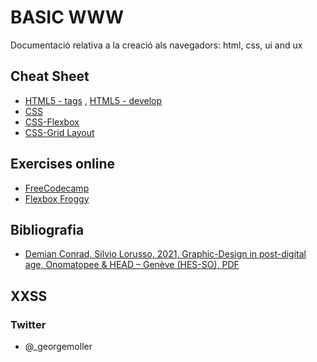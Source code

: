 # BASIC WWW 
Documentació relativa a la creació als navegadors: html, css, ui and ux

## Cheat Sheet
* [HTML5 - tags](https://www.december.com/html/spec/HTML5-Cheat-Sheet.pdf) , [HTML5 - develop](https://html.com/wp-content/uploads/html-cheat-sheet.pdf)
* [CSS](https://cloud.netlifyusercontent.com/assets/344dbf88-fdf9-42bb-adb4-46f01eedd629/d7fb67af-5180-463d-b58a-bfd4a220d5d0/css3-cheat-sheet.pdf)
* [CSS-Flexbox](https://darekkay.com/flexbox-cheatsheet/flexbox-cheatsheet.pdf)
* [CSS-Grid Layout](http://logongas.es/lib/exe/fetch.php?media=clase:daw:diw:1eval:css_grid_layout_cheatsheet.pdf)

## Exercises online
* [FreeCodecamp](https://www.freecodecamp.org/)
* [Flexbox Froggy](https://flexboxfroggy.com/)

## Bibliografia
* [Demian Conrad, Silvio Lorusso, 2021, Graphic-Design in post-digital age, Onomatopee & HEAD – Genève (HES-SO), PDF](https://api.head-publishing.ch/uploads/GRAPHIC_DESIGN_IN_THE_POST_DIGITAL_AGE_d299efb5a0_d84e2e2e0a.pdf)

## XXSS
### Twitter
* @_georgemoller
